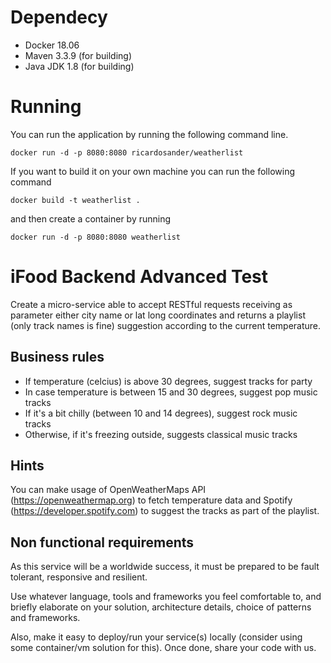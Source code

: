 # Dependecy
* Docker 18.06
* Maven 3.3.9 (for building)
* Java JDK 1.8 (for building)

# Running

You can run the application by running the following command line.

```
docker run -d -p 8080:8080 ricardosander/weatherlist
```

If you want to build it on your own machine you can run the following command

```
docker build -t weatherlist .
```
and then create a container by running

```
docker run -d -p 8080:8080 weatherlist
```

# iFood Backend Advanced Test

Create a micro-service able to accept RESTful requests receiving as parameter either city name or lat long coordinates and returns a playlist (only track names is fine) suggestion according to the current temperature.

## Business rules

* If temperature (celcius) is above 30 degrees, suggest tracks for party
* In case temperature is between 15 and 30 degrees, suggest pop music tracks
* If it's a bit chilly (between 10 and 14 degrees), suggest rock music tracks
* Otherwise, if it's freezing outside, suggests classical music tracks 

## Hints

You can make usage of OpenWeatherMaps API (https://openweathermap.org) to fetch temperature data and Spotify (https://developer.spotify.com) to suggest the tracks as part of the playlist.

## Non functional requirements

As this service will be a worldwide success, it must be prepared to be fault tolerant, responsive and resilient.

Use whatever language, tools and frameworks you feel comfortable to, and briefly elaborate on your solution, architecture details, choice of patterns and frameworks.

Also, make it easy to deploy/run your service(s) locally (consider using some container/vm solution for this). Once done, share your code with us.
